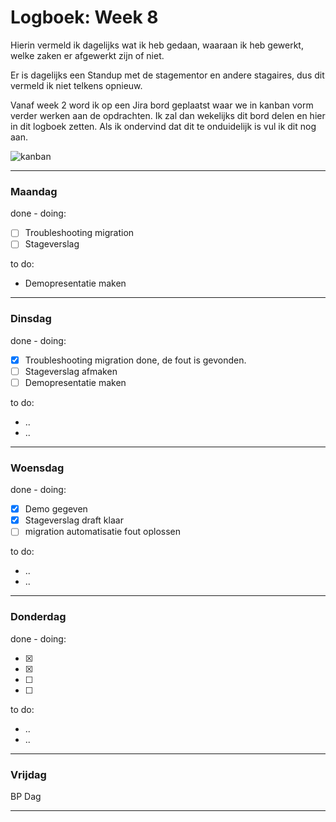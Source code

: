 # Logboek: Week 8

Hierin vermeld ik dagelijks wat ik heb gedaan, waaraan ik heb gewerkt, welke zaken er afgewerkt zijn of niet.

Er is dagelijks een Standup met de stagementor en andere stagaires, dus dit vermeld ik niet telkens opnieuw.

Vanaf week 2 word ik op een Jira bord geplaatst waar we in kanban vorm verder werken aan de opdrachten. Ik zal dan wekelijks dit bord delen en hier in dit logboek zetten. Als ik ondervind dat dit te onduidelijk is vul ik dit nog aan.

![kanban](img/kanban-w8.jpg)

---

### **Maandag**

done - doing:

- [ ] Troubleshooting migration
- [ ] Stageverslag

to do:

- Demopresentatie maken

---

### **Dinsdag**

done - doing:

- [x] Troubleshooting migration done, de fout is gevonden.
- [ ] Stageverslag afmaken
- [ ] Demopresentatie maken

to do:

- ..
- ..

---

### **Woensdag**

done - doing:

- [x] Demo gegeven
- [x] Stageverslag draft klaar
- [ ] migration automatisatie fout oplossen

to do:

- ..
- ..

---

### **Donderdag**

done - doing:

- [x] 
- [x] 
- [ ] 
- [ ] 

to do:

- ..
- ..

---

### **Vrijdag**

BP Dag

---

